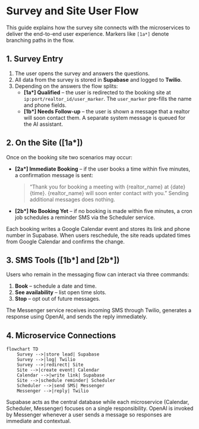 # Survey and Site User Flow

This guide explains how the survey site connects with the microservices to deliver the end-to-end user experience. Markers like `[1a*]` denote branching paths in the flow.

## 1. Survey Entry
1. The user opens the survey and answers the questions.
2. All data from the survey is stored in **Supabase** and logged to **Twilio**.
3. Depending on the answers the flow splits:
   - **[1a\*] Qualified** – the user is redirected to the booking site at `ip:port/realtor_id/user_marker`. The `user_marker` pre-fills the name and phone fields.
   - **[1b\*] Needs Follow-up** – the user is shown a message that a realtor will soon contact them. A separate system message is queued for the AI assistant.

## 2. On the Site ([1a\*])
Once on the booking site two scenarios may occur:
- **[2a\*] Immediate Booking** – if the user books a time within five minutes, a confirmation message is sent:
  > “Thank you for booking a meeting with {realtor_name} at {date} {time}. {realtor_name} will soon enter contact with you.”
  Sending additional messages does nothing.
- **[2b\*] No Booking Yet** – if no booking is made within five minutes, a cron job schedules a reminder SMS via the Scheduler service.

Each booking writes a Google Calendar event and stores its link and phone number in Supabase. When users reschedule, the site reads updated times from Google Calendar and confirms the change.

## 3. SMS Tools ([1b\*] and [2b\*])
Users who remain in the messaging flow can interact via three commands:
1. **Book** – schedule a date and time.
2. **See availability** – list open time slots.
3. **Stop** – opt out of future messages.

The Messenger service receives incoming SMS through Twilio, generates a response using OpenAI, and sends the reply immediately.

## 4. Microservice Connections
```mermaid
flowchart TD
    Survey -->|store lead| Supabase
    Survey -->|log| Twilio
    Survey -->|redirect| Site
    Site -->|create event| Calendar
    Calendar -->|write link| Supabase
    Site -->|schedule reminder| Scheduler
    Scheduler -->|send SMS| Messenger
    Messenger -->|reply| Twilio
```

Supabase acts as the central database while each microservice (Calendar, Scheduler, Messenger) focuses on a single responsibility. OpenAI is invoked by Messenger whenever a user sends a message so responses are immediate and contextual.
